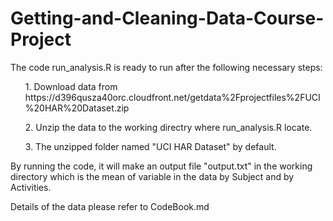Getting-and-Cleaning-Data-Course-Project
========================================
The code run_analysis.R is ready to run after the following necessary steps: 

<ol> 1. Download data from https://d396qusza40orc.cloudfront.net/getdata%2Fprojectfiles%2FUCI%20HAR%20Dataset.zip </ol>
<ol> 2. Unzip the data to the working directry where run_analysis.R locate.</ol>
<ol> 3. The unzipped folder named "UCI HAR Dataset" by default. </ol>

By running the code, it will make an output file "output.txt" in the working directory which is the mean of variable in the data by Subject and by Activities. 

Details of the data please refer to CodeBook.md

